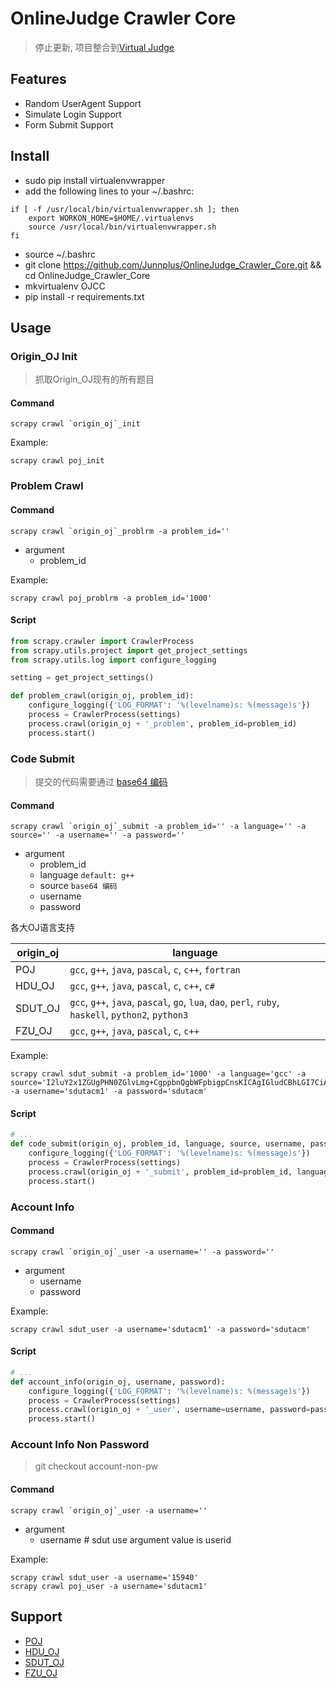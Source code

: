 # OnlineJudge Crawler Core

> 停止更新, 项目整合到[Virtual Judge](https://github.com/Junnplus/VirtualJudge)

## Features

- Random UserAgent Support
- Simulate Login Support
- Form Submit Support

## Install

- sudo pip install virtualenvwrapper
- add the following lines to your ~/.bashrc:

```shell
if [ -f /usr/local/bin/virtualenvwrapper.sh ]; then
    export WORKON_HOME=$HOME/.virtualenvs
    source /usr/local/bin/virtualenvwrapper.sh
fi
```
- source ~/.bashrc
- git clone https://github.com/Junnplus/OnlineJudge_Crawler_Core.git && cd OnlineJudge_Crawler_Core
- mkvirtualenv OJCC
- pip install -r requirements.txt

## Usage

### Origin_OJ Init

> 抓取Origin_OJ现有的所有题目

#### Command
```shell
scrapy crawl `origin_oj`_init
```

Example:
```shell
scrapy crawl poj_init
```

### Problem Crawl
#### Command
```shell
scrapy crawl `origin_oj`_problrm -a problem_id=''
```
+ argument
    - problem_id

Example:
```shell
scrapy crawl poj_problrm -a problem_id='1000'
```

#### Script
```python
from scrapy.crawler import CrawlerProcess
from scrapy.utils.project import get_project_settings
from scrapy.utils.log import configure_logging

setting = get_project_settings()

def problem_crawl(origin_oj, problem_id):
    configure_logging({'LOG_FORMAT': '%(levelname)s: %(message)s'})
    process = CrawlerProcess(settings)
    process.crawl(origin_oj + '_problem', problem_id=problem_id)
    process.start()
```

### Code Submit

> 提交的代码需要通过 [base64 编码](http://tool.chinaz.com/Tools/Base64.aspx)

#### Command
```shell
scrapy crawl `origin_oj`_submit -a problem_id='' -a language='' -a source='' -a username='' -a password=''
```
+ argument
    - problem_id 
    - language `default: g++`
    - source `base64 编码`
    - username 
    - password

各大OJ语言支持

origin_oj | language
--------- | ---------
POJ       | `gcc`, `g++`, `java`, `pascal`, `c`, `c++`, `fortran`
HDU_OJ    | `gcc`, `g++`, `java`, `pascal`, `c`, `c++`, `c#`
SDUT_OJ   | `gcc`, `g++`, `java`, `pascal`, `go`, `lua`, `dao`, `perl`, `ruby`, `haskell`, `python2`, `python3`
FZU_OJ    | `gcc`, `g++`, `java`, `pascal`, `c`, `c++`

Example:
```shell
scrapy crawl sdut_submit -a problem_id='1000' -a language='gcc' -a source='I2luY2x1ZGUgPHN0ZGlvLmg+CgppbnQgbWFpbigpCnsKICAgIGludCBhLGI7CiAgICBzY2FuZigiJWQgJWQiLCZhLCAmYik7CiAgICBwcmludGYoIiVkXG4iLGErYik7CiAgICByZXR1cm4gMDsKfQ==' -a username='sdutacm1' -a password='sdutacm'
```

#### Script
```python
# ...
def code_submit(origin_oj, problem_id, language, source, username, password):
    configure_logging({'LOG_FORMAT': '%(levelname)s: %(message)s'})
    process = CrawlerProcess(settings)
    process.crawl(origin_oj + '_submit', problem_id=problem_id, language=language, source=source, username=username, password=password)
    process.start()
```

### Account Info

#### Command
```shell
scrapy crawl `origin_oj`_user -a username='' -a password=''
```
+ argument
    - username 
    - password

Example:
```shell
scrapy crawl sdut_user -a username='sdutacm1' -a password='sdutacm'
```

#### Script
```python
# ...
def account_info(origin_oj, username, password):
    configure_logging({'LOG_FORMAT': '%(levelname)s: %(message)s'})
    process = CrawlerProcess(settings)
    process.crawl(origin_oj + '_user', username=username, password=password)
    process.start()
```

### Account Info Non Password

> git checkout account-non-pw

#### Command
```shell
scrapy crawl `origin_oj`_user -a username=''
```
+ argument
    - username # sdut use argument value is userid

Example:
```shell
scrapy crawl sdut_user -a username='15940'
scrapy crawl poj_user -a username='sdutacm1'
```

## Support

- [POJ](http://poj.org)
- [HDU_OJ](http://acm.hdu.edu.cn)
- [SDUT_OJ](http://acm.sdut.edu.cn)
- [FZU_OJ](http://acm.fzu.edu.cn)
